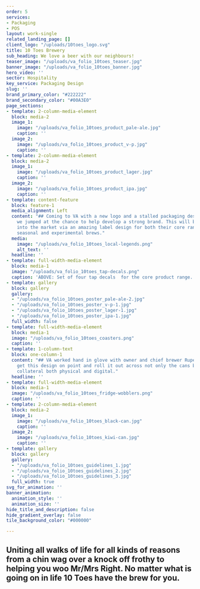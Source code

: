 ```yaml
---
order: 5
services:
- Packaging
- POS
layout: work-single
related_landing_page: []
client_logo: "/uploads/10toes_logo.svg"
title: 10 Toes Brewery
sub_heading: We love a beer with our neighbours!
teaser_image: "/uploads/va_folio_10toes_teaser.jpg"
banner_image: "/uploads/va_folio_10toes_banner.jpg"
hero_video: ''
sector: Hospitality
key_service: Packaging Design
slug: ''
brand_primary_color: "#222222"
brand_secondary_color: "#00A3E0"
page_sections:
- template: 2-column-media-element
  block: media-2
  image_1:
    image: "/uploads/va_folio_10toes_product_pale-ale.jpg"
    caption: ''
  image_2:
    image: "/uploads/va_folio_10toes_product_v-p.jpg"
    caption: ''
- template: 2-column-media-element
  block: media-2
  image_1:
    image: "/uploads/va_folio_10toes_product_lager.jpg"
    caption: ''
  image_2:
    image: "/uploads/va_folio_10toes_product_ipa.jpg"
    caption: ''
- template: content-feature
  block: feature-1
  media_alignment: Left
  content: "## Coming to VA with a new logo and a stalled packaging design project
    we jumped at the chance to help develop a strong brand. This will be spearheaded
    into the market via an amazing label design for both their core range and their
    seasonal and experimental brews."
  media:
    image: "/uploads/va_folio_10toes_local-legends.png"
    alt_text: ''
  headline: ''
- template: full-width-media-element
  block: media-1
  image: "/uploads/va_folio_10toes_tap-decals.png"
  caption: 'ABOVE: Set of four tap decals  for the core product range.'
- template: gallery
  block: gallery
  gallery:
  - "/uploads/va_folio_10toes_poster_pale-ale-2.jpg"
  - "/uploads/va_folio_10toes_poster_v-p-1.jpg"
  - "/uploads/va_folio_10toes_poster_lager-1.jpg"
  - "/uploads/va_folio_10toes_poster_ipa-1.jpg"
  full_width: false
- template: full-width-media-element
  block: media-1
  image: "/uploads/va_folio_10toes_coasters.png"
  caption: ''
- template: 1-column-text
  block: one-column-1
  content: "## VA worked hand in glove with owner and chief brewer Rupert Hall to
    get this design on point and roll it out across not only the cans but all supporting
    collateral both physical and digital."
  headline: ''
- template: full-width-media-element
  block: media-1
  image: "/uploads/va_folio_10toes_fridge-wobblers.png"
  caption: ''
- template: 2-column-media-element
  block: media-2
  image_1:
    image: "/uploads/va_folio_10toes_black-can.jpg"
    caption: ''
  image_2:
    image: "/uploads/va_folio_10toes_kiwi-can.jpg"
    caption: ''
- template: gallery
  block: gallery
  gallery:
  - "/uploads/va_folio_10toes_guidelines_1.jpg"
  - "/uploads/va_folio_10toes_guidelines_2.jpg"
  - "/uploads/va_folio_10toes_guidelines_3.jpg"
  full_width: true
svg_for_animation: ''
banner_animation:
  animation_style: ''
  animation_size: ''
hide_title_and_description: false
hide_gradient_overlay: false
tile_background_color: "#000000"

---
```

## Uniting all walks of life for all kinds of reasons from a chin wag over a knock off frothy to helping you woo Mr/Mrs Right. No matter what is going on in life 10 Toes have the  brew for you.